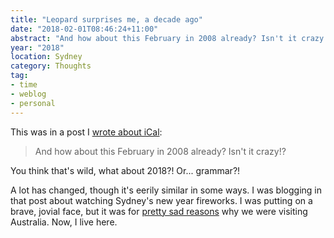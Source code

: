 ```yaml
---
title: "Leopard surprises me, a decade ago"
date: "2018-02-01T08:46:24+11:00"
abstract: "And how about this February in 2008 already? Isn't it crazy!?"
year: "2018"
location: Sydney
category: Thoughts
tag:
- time
- weblog
- personal
---
```

This was in a post I [wrote about iCal]\: 

> And how about this February in 2008 already? Isn't it crazy!?

You think that's wild, what about 2018?! Or... grammar?!

A lot has changed, though it's eerily similar in some ways. I was blogging in that post about watching Sydney's new year fireworks. I was putting on a brave, jovial face, but it was for [pretty sad reasons] why we were visiting Australia. Now, I live here.

[pretty sad reasons]: https://rubenerd.com/dedication/
[wrote about iCal]: https://rubenerd.com/leopard-surprises-me-in-february/ "Blog post: Leopard surprises me in February!"

